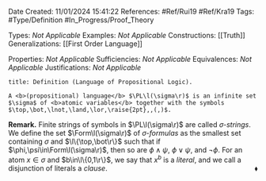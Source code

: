 <div class="topSpace"></div>

Date Created: 11/01/2024 15:41:22
References: #Ref/Rui19 #Ref/Kra19
Tags: #Type/Definition #In_Progress/Proof_Theory

Types: <i>Not Applicable</i>
Examples: <i>Not Applicable</i>
Constructions: [[Truth]]
Generalizations: [[First Order Language]]

Properties: <i>Not Applicable</i>
Sufficiencies: <i>Not Applicable</i>
Equivalences: <i>Not Applicable</i>
Justifications: <i>Not Applicable</i>

``` ad-Definition
title: Definition (Language of Propositional Logic).

A <b>(propositional) language</b> $\PL\l(\sigma\r)$ is an infinite set $\sigma$ of <b>atomic variables</b> together with the symbols $\top,\bot,\lnot,\land,\lor,\raise{2pt},,(,)$.

```

<b>Remark.</b> Finite strings of symbols in $\PL\l(\sigma\r)$ are called <i>$\sigma$-strings</i>. We define the set $\Form\l(\sigma\r)$ of <i>$\sigma$-formulas</i> as the smallest set containing $\sigma$ and $\l\{\top,\bot\r\}$ such that if $\phi,\psi\in\Form\l(\sigma\r)$, then so are $\phi\land\psi$, $\phi\lor\psi$, and $\lnot\phi$. For an atom $x\in\sigma$ and $b\in\l\{0,1\r\}$, we say that $x^b$ is a <i>literal</i>, and we call a disjunction of literals a <i>clause</i>.<span style="float:right;">$\blacklozenge$</span>
